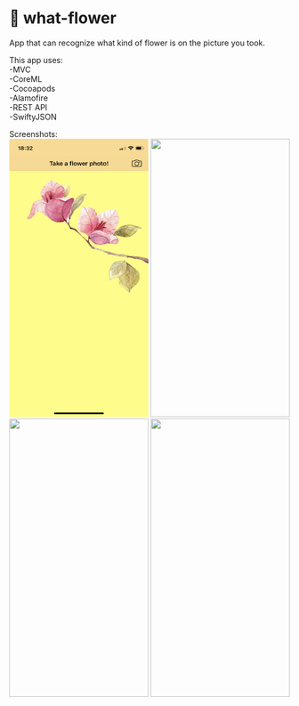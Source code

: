 # 💐 what-flower<br/>
App that can recognize what kind of flower is on the picture you took.

This app uses:<br/>
-MVC<br/>
-CoreML<br/>
-Cocoapods<br/>
-Alamofire<br/>
-REST API<br/>
-SwiftyJSON<br/>

Screenshots:<br/>
<img src="Screenshots/flower-1.PNG" width="250" height="500"/> <img src="Screenshots/flower-2.PNG" width="250" height="500"/><br/> <img src="Screenshots/flower-3.PNG" width="250" height="500"/> <img src="Screenshots/flower-4.PNG" width="250" height="500"/>
